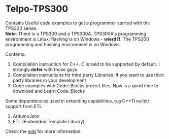 # Telpo-TPS300

Contains Useful code examples to get a programmer started with the TPS300 series.  
**Note**: There is a TPS300 and a TPS300A. TPS300A's programming environment is Linux, flashing is on Windows - **wierd?!**. The TPS300 programming and flashing environment is on Windows.

Contents:
1. Compilation instruction for C++. C is said to be supported by default. I strongly **defer**  with those guys.
2. Compilation instructions for third party Libraries. If you want to use third party libraries in your development
3. Code examples with Code::Blocks project files. Now is a good time to download and Learn Code::Blocks

Some dependencies used in extending capabilities, e.g C++11 nullptr support from ETL
1. ArduinoJson
2. ETL (Embedded Template Library)

Check the [wiki](https://github.com/ibroheem/Telpo-TPS300/wiki) for more information.
